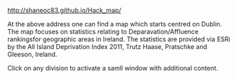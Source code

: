 http://shaneoc83.github.io/Hack_map/

At the above address one can find a map which starts centred on Dublin.
The map focuses on statistics relating to Deparavation/Affluence rankingsfor geographic areas in Ireland.
The statistics are provided via ESRi by the All Island Deprivation Index 2011, Trutz Haase, Pratschke and Gleeson, Ireland.

Click on any division to activate a samll window with additional content.
